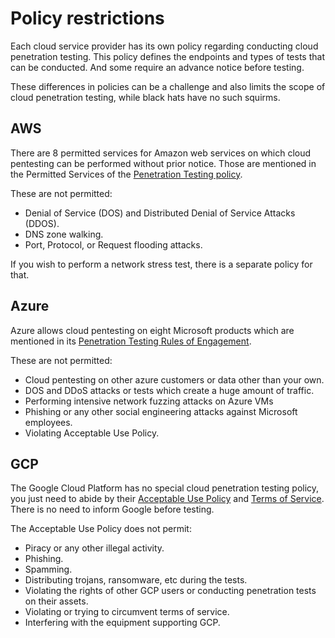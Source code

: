 # Policy restrictions

Each cloud service provider has its own policy regarding conducting cloud penetration testing. This policy defines the 
endpoints and types of tests that can be conducted. And some require an advance notice before testing. 

These differences in policies can be a challenge and also limits the scope of cloud penetration testing, while black 
hats have no such squirms.

## AWS

There are 8 permitted services for Amazon web services on which cloud pentesting can be performed without prior notice. 
Those are mentioned in the Permitted Services of the 
[Penetration Testing policy](https://aws.amazon.com/security/penetration-testing/). 

These are not permitted:

* Denial of Service (DOS) and Distributed Denial of Service Attacks (DDOS).
* DNS zone walking.
* Port, Protocol, or Request flooding attacks.

If you wish to perform a network stress test, there is a separate policy for that.

## Azure

Azure allows cloud pentesting on eight Microsoft products which are mentioned in its 
[Penetration Testing Rules of Engagement](https://www.microsoft.com/en-us/msrc/pentest-rules-of-engagement). 

These are not permitted:

* Cloud pentesting on other azure customers or data other than your own.
* DOS and DDoS attacks or tests which create a huge amount of traffic.
* Performing intensive network fuzzing attacks on Azure VMs
* Phishing or any other social engineering attacks against Microsoft employees.
* Violating Acceptable Use Policy.

## GCP

The Google Cloud Platform has no special cloud penetration testing policy, you just need to abide by their 
[Acceptable Use Policy](https://cloud.google.com/terms/aup) and [Terms of Service](https://cloud.google.com/terms/). 
There is no need to inform Google before testing. 

The Acceptable Use Policy does not permit:

* Piracy or any other illegal activity.
* Phishing.
* Spamming.
* Distributing trojans, ransomware, etc during the tests.
* Violating the rights of other GCP users or conducting penetration tests on their assets.
* Violating or trying to circumvent terms of service.
* Interfering with the equipment supporting GCP.